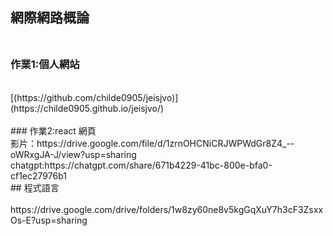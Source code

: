 ## 網際網路概論<br><br>
### 作業1:個人網站
 <br>
[(https://github.com/childe0905/jeisjvo)](https://childe0905.github.io/jeisjvo/)
<br>
<br>
###  作業2:react 網頁
<br>
影片：https://drive.google.com/file/d/1zrnOHCNiCRJWPWdGr8Z4_--oWRxgJA-J/view?usp=sharing<br>
chatgpt:https://chatgpt.com/share/671b4229-41bc-800e-bfa0-cf1ec27976b1
<br>
## 程式語言<br><br>
https://drive.google.com/drive/folders/1w8zy60ne8v5kgGqXuY7h3cF3ZsxxOs-E?usp=sharing
